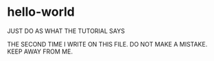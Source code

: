# hello-world
JUST DO AS WHAT THE TUTORIAL SAYS

THE SECOND TIME I WRITE ON THIS FILE. DO NOT MAKE A MISTAKE. KEEP AWAY FROM ME.
